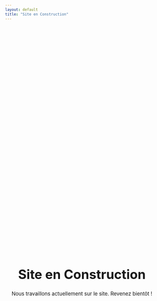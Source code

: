 ```yaml
---
layout: default
title: "Site en Construction"
---
```


<div id="content" style="text-align: center; margin-top: 20vh;">
  <h1 style="font-size: 3em;">Site en Construction</h1>
  <p style="font-size: 1.2em;">Nous travaillons actuellement sur le site. Revenez bientôt !</p>
</div>

<script>
  // Exemple : change la couleur du contenu après 2 secondes
  setTimeout(function() {
    document.getElementById("content").style.color = "#ff0000";
  }, 2000);
</script>
